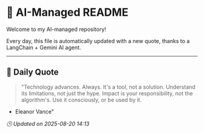 # 🧠 AI-Managed README

Welcome to my AI-managed repository!

Every day, this file is automatically updated with a new quote, thanks to a LangChain + Gemini AI agent.

---

## 📅 Daily Quote

> "Technology advances. Always.
It's a tool, not a solution.
Understand its limitations, not just the hype.
Impact is your responsibility, not the algorithm's.
Use it consciously, or be used by it.
- Eleanor Vance"

*🕒 Updated on 2025-08-20 14:13*